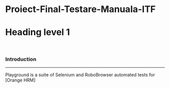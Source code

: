 # Proiect-Final-Testare-Manuala-ITF
Heading level 1
===============
&nbsp;
### Introduction
---
Playground is a suite of Selenium and RoboBrowser automated tests for [Orange HRM]
